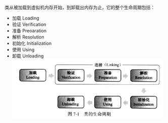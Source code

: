 类从被加载到虚拟机内存开始，到卸载出内存为止，它的整个生命周期包括：

* 加载 Loading
* 验证 Verification
* 准备 Preoaration
* 解析 Resolution
* 初始化 Initialization
* 使用 Using
* 卸载 Unloading![](/assets/类的生命周期.png)




